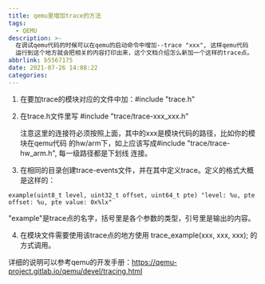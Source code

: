 ```yaml
---
title: qemu里增加trace的方法
tags:
  - QEMU
description: >-
  在调试qemu代码的时候可以在qemu的启动命令中增加--trace "xxx", 这样qemu代码
  运行到这个地方就会把相关的内容打印出来，这个文档介绍怎么新加一个这样的trace点。
abbrlink: b5567175
date: 2021-07-26 14:08:22
categories:
---
```


1. 在要加trace的模块对应的文件中加：#include "trace.h"

2. 在trace.h文件里写 #include "trace/trace-xxx_xxx.h"
    
   注意这里的连接符必须按照上面，其中的xxx是模块代码的路径，比如你的模块在qemu代码
   的hw/arm下，如上应该写成#include "trace/trace-hw_arm.h", 每一级路径都是下划线
   连接。

3. 在相同的目录创建trace-events文件，并在其中定义trace。定义的格式大概是这样的：
```
example(uint8_t level, uint32_t offset, uint64_t pte) "level: %u, pte offset: %u, pte value: 0x%lx"
```
   "example"是trace点的名字，括号里是各个参数的类型，引号里是输出的内容。

4. 在模块文件需要使用该trace点的地方使用 trace_example(xxx, xxx, xxx); 的方式调用。

详细的说明可以参考qemu的开发手册：https://qemu-project.gitlab.io/qemu/devel/tracing.html
